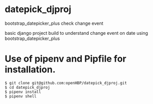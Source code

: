 # datepick_djproj
bootstrap_datepicker_plus check change event

basic django project build to understand change event on date using bootstrap_datepicker_plus

# Use of pipenv and Pipfile for installation.
```shell
$ git clone git@github.com:openHBP/datepick_djproj.git
$ cd datepick_djproj
$ pipenv install
$ pipenv shell
```
